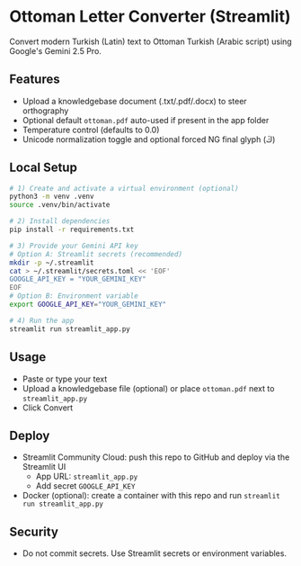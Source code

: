# Ottoman Letter Converter (Streamlit)

Convert modern Turkish (Latin) text to Ottoman Turkish (Arabic script) using Google's Gemini 2.5 Pro.

## Features
- Upload a knowledgebase document (.txt/.pdf/.docx) to steer orthography
- Optional default `ottoman.pdf` auto-used if present in the app folder
- Temperature control (defaults to 0.0)
- Unicode normalization toggle and optional forced NG final glyph (ﯓ)

## Local Setup
```bash
# 1) Create and activate a virtual environment (optional)
python3 -m venv .venv
source .venv/bin/activate

# 2) Install dependencies
pip install -r requirements.txt

# 3) Provide your Gemini API key
# Option A: Streamlit secrets (recommended)
mkdir -p ~/.streamlit
cat > ~/.streamlit/secrets.toml << 'EOF'
GOOGLE_API_KEY = "YOUR_GEMINI_KEY"
EOF
# Option B: Environment variable
export GOOGLE_API_KEY="YOUR_GEMINI_KEY"

# 4) Run the app
streamlit run streamlit_app.py
```

## Usage
- Paste or type your text
- Upload a knowledgebase file (optional) or place `ottoman.pdf` next to `streamlit_app.py`
- Click Convert

## Deploy
- Streamlit Community Cloud: push this repo to GitHub and deploy via the Streamlit UI
  - App URL: `streamlit_app.py`
  - Add secret `GOOGLE_API_KEY`
- Docker (optional): create a container with this repo and run `streamlit run streamlit_app.py`

## Security
- Do not commit secrets. Use Streamlit secrets or environment variables.
